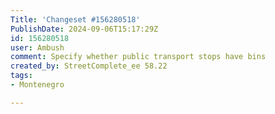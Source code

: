 ```yaml
---
Title: 'Changeset #156280518'
PublishDate: 2024-09-06T15:17:29Z
id: 156280518
user: Ambush
comment: Specify whether public transport stops have bins
created_by: StreetComplete_ee 58.22
tags:
- Montenegro

---
```

